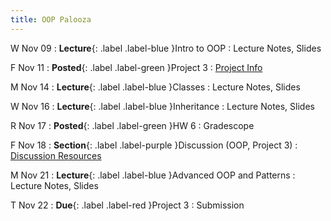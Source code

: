 ```yaml
---
title: OOP Palooza
---
```


W Nov 09
: **Lecture**{: .label .label-blue }Intro to OOP
  : Lecture Notes, Slides

F Nov 11
: **Posted**{: .label .label-green }Project 3
  : [Project Info]({{site.baseurl}}/projects)

M Nov 14
: **Lecture**{: .label .label-blue }Classes
  : Lecture Notes, Slides

W Nov 16
: **Lecture**{: .label .label-blue }Inheritance
  : Lecture Notes, Slides

R Nov 17
: **Posted**{: .label .label-green }HW 6
  : Gradescope

F Nov 18
: **Section**{: .label .label-purple }Discussion (OOP, Project 3)
  : [Discussion Resources](https://drive.google.com/drive/folders/1TBOqhuq2-JFEcW0KNkbnC6UXtpGUsATe)

M Nov 21
: **Lecture**{: .label .label-blue }Advanced OOP and Patterns
  : Lecture Notes, Slides

T Nov 22
: **Due**{: .label .label-red }Project 3
  : Submission
